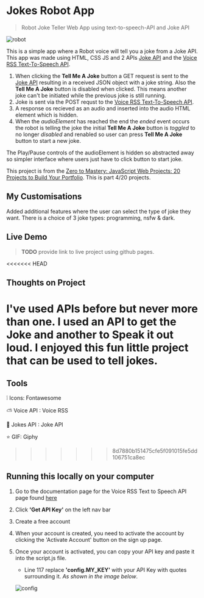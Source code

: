 # Jokes Robot App

> Robot Joke Teller Web App using text-to-speech-API and Joke API

![robot](https://user-images.githubusercontent.com/59238194/144213857-e7c2266c-b341-49a7-8a4b-1f4f7adb8002.gif)


This is a simple app where a Robot voice will tell you a joke from a Joke API. This app was made using HTML, CSS JS and 2 APIs [Joke API](https://sv443.net/jokeapi/v2/) and the [Voice RSS Text-To-Speech API](http://www.voicerss.org/api/).

1. When clicking the **Tell Me A Joke** button a GET request is sent to the [Joke API](http://sv443.net/joke) resulting in a received JSON object with a joke string. Also the **Tell Me A Joke** button is disabled when clicked. This means another joke can't be initiated while the previous joke is still running.
2. Joke is sent via the POST requst to the [Voice RSS Text-To-Speech API](http://www.voicerss.org/api/).
3. A response os recieved as an audio and inserted into the audio HTML element which is hidden.
4. When the _audioElement_ has reached the end the _ended_ event occurs the robot is telling the joke the initial **Tell Me A Joke** button is _toggled_ to no longer _disabled_ and renabled so user can press **Tell Me A Joke** button to start a new joke.

The Play/Pause controls of the audioElement is hidden so abstracted away so simpler interface where users just have to click button to start joke.

This project is from the [Zero to Mastery: JavaScript Web Projects: 20 Projects to Build Your Portfolio](https://academy.zerotomastery.io/p/javascript-projects). This is part 4/20 projects.

## My Customisations

Added additional features where the user can select the type of joke they want. There is a choice of 3 joke types: programming, nsfw & dark.

## Live Demo

> **TODO** provide link to live project using github pages.

<<<<<<< HEAD
## Thoughts on Project

I've used APIs before but never more than one. I used an API to get the Joke and another to Speak it out loud. I enjoyed this fun little project that can be used to tell jokes.
=======
## Tools
❕ Icons: Fontawesome

⛅ Voice API : Voice RSS

🔨 Jokes API : Joke API

⭐ GIF: Giphy
>>>>>>> 8d7880b151475cfe5f091015fe5dd106751ca8ec

## Running this locally on your computer

1. Go to the documentation page for the Voice RSS Text to Speech API page found [here](http://www.voicerss.org/api/)
2. Click **'Get API Key'** on the left nav bar
3. Create a free account
4. When your account is created, you need to activate the account by clicking the 'Activate Account' button on the sign up page.
5. Once your account is activated, you can copy your API key and paste it into the script.js file.

   - Line 117 replace **'config.MY_KEY'** with your API Key with quotes surrounding it. _As shown in the image below_.

   ![config](https://user-images.githubusercontent.com/59238194/143959551-41eba073-40b8-4abb-8287-2d74d88457f0.png)
